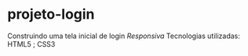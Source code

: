 # projeto-login

Construindo uma tela inicial de login *Responsiva*
Tecnologias utilizadas: HTML5 ; CSS3
